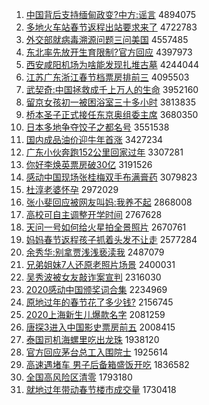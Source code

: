 1. [中国背后支持缅甸政变?中方:谣言](http://www.baidu.com/baidu?cl=3&tn=SE_baiduhomet8_jmjb7mjw&rsv_dl=fyb_top&fr=top1000&wd=%D6%D0%B9%FA%B1%B3%BA%F3%D6%A7%B3%D6%C3%E5%B5%E9%D5%FE%B1%E4%3F%D6%D0%B7%BD%3A%D2%A5%D1%D4) 4894075
1. [多地火车站春节返程出站要求来了](http://www.baidu.com/baidu?cl=3&tn=SE_baiduhomet8_jmjb7mjw&rsv_dl=fyb_top&fr=top1000&wd=%B6%E0%B5%D8%BB%F0%B3%B5%D5%BE%B4%BA%BD%DA%B7%B5%B3%CC%B3%F6%D5%BE%D2%AA%C7%F3%C0%B4%C1%CB) 4722783
1. [外交部就病毒溯源问题三问美国](http://www.baidu.com/baidu?cl=3&tn=SE_baiduhomet8_jmjb7mjw&rsv_dl=fyb_top&fr=top1000&wd=%CD%E2%BD%BB%B2%BF%BE%CD%B2%A1%B6%BE%CB%DD%D4%B4%CE%CA%CC%E2%C8%FD%CE%CA%C3%C0%B9%FA) 4557485
1. [东北率先放开生育限制?官方回应](http://www.baidu.com/baidu?cl=3&tn=SE_baiduhomet8_jmjb7mjw&rsv_dl=fyb_top&fr=top1000&wd=%B6%AB%B1%B1%C2%CA%CF%C8%B7%C5%BF%AA%C9%FA%D3%FD%CF%DE%D6%C6%3F%B9%D9%B7%BD%BB%D8%D3%A6) 4397973
1. [西安咸阳机场为啥能发现扎堆古墓](http://www.baidu.com/baidu?cl=3&tn=SE_baiduhomet8_jmjb7mjw&rsv_dl=fyb_top&fr=top1000&wd=%CE%F7%B0%B2%CF%CC%D1%F4%BB%FA%B3%A1%CE%AA%C9%B6%C4%DC%B7%A2%CF%D6%D4%FA%B6%D1%B9%C5%C4%B9) 4244044
1. [江苏广东浙江春节档票房排前三](http://www.baidu.com/baidu?cl=3&tn=SE_baiduhomet8_jmjb7mjw&rsv_dl=fyb_top&fr=top1000&wd=%BD%AD%CB%D5%B9%E3%B6%AB%D5%E3%BD%AD%B4%BA%BD%DA%B5%B5%C6%B1%B7%BF%C5%C5%C7%B0%C8%FD) 4095503
1. [武契奇:中国拯救成千上万人的生命](http://www.baidu.com/baidu?cl=3&tn=SE_baiduhomet8_jmjb7mjw&rsv_dl=fyb_top&fr=top1000&wd=%CE%E4%C6%F5%C6%E6%3A%D6%D0%B9%FA%D5%FC%BE%C8%B3%C9%C7%A7%C9%CF%CD%F2%C8%CB%B5%C4%C9%FA%C3%FC) 3952160
1. [留京女孩初一被困浴室三十多小时](http://www.baidu.com/baidu?cl=3&tn=SE_baiduhomet8_jmjb7mjw&rsv_dl=fyb_top&fr=top1000&wd=%C1%F4%BE%A9%C5%AE%BA%A2%B3%F5%D2%BB%B1%BB%C0%A7%D4%A1%CA%D2%C8%FD%CA%AE%B6%E0%D0%A1%CA%B1) 3813835
1. [桥本圣子正式接任东京奥组委主席](http://www.baidu.com/baidu?cl=3&tn=SE_baiduhomet8_jmjb7mjw&rsv_dl=fyb_top&fr=top1000&wd=%C7%C5%B1%BE%CA%A5%D7%D3%D5%FD%CA%BD%BD%D3%C8%CE%B6%AB%BE%A9%B0%C2%D7%E9%CE%AF%D6%F7%CF%AF) 3680350
1. [日本多地争夺饺子之都名号](http://www.baidu.com/baidu?cl=3&tn=SE_baiduhomet8_jmjb7mjw&rsv_dl=fyb_top&fr=top1000&wd=%C8%D5%B1%BE%B6%E0%B5%D8%D5%F9%B6%E1%BD%C8%D7%D3%D6%AE%B6%BC%C3%FB%BA%C5) 3551538
1. [国内成品油价迎牛年首涨](http://www.baidu.com/baidu?cl=3&tn=SE_baiduhomet8_jmjb7mjw&rsv_dl=fyb_top&fr=top1000&wd=%B9%FA%C4%DA%B3%C9%C6%B7%D3%CD%BC%DB%D3%AD%C5%A3%C4%EA%CA%D7%D5%C7) 3427234
1. [广东小伙奔跑152公里回家过年](http://www.baidu.com/baidu?cl=3&tn=SE_baiduhomet8_jmjb7mjw&rsv_dl=fyb_top&fr=top1000&wd=%B9%E3%B6%AB%D0%A1%BB%EF%B1%BC%C5%DC152%B9%AB%C0%EF%BB%D8%BC%D2%B9%FD%C4%EA) 3307281
1. [你好李焕英票房破30亿](http://www.baidu.com/baidu?cl=3&tn=SE_baiduhomet8_jmjb7mjw&rsv_dl=fyb_top&fr=top1000&wd=%C4%E3%BA%C3%C0%EE%BB%C0%D3%A2%C6%B1%B7%BF%C6%C630%D2%DA) 3191526
1. [感动中国现场张桂梅双手布满膏药](http://www.baidu.com/baidu?cl=3&tn=SE_baiduhomet8_jmjb7mjw&rsv_dl=fyb_top&fr=top1000&wd=%B8%D0%B6%AF%D6%D0%B9%FA%CF%D6%B3%A1%D5%C5%B9%F0%C3%B7%CB%AB%CA%D6%B2%BC%C2%FA%B8%E0%D2%A9) 3079823
1. [杜淳老婆怀孕](http://www.baidu.com/baidu?cl=3&tn=SE_baiduhomet8_jmjb7mjw&rsv_dl=fyb_top&fr=top1000&wd=%B6%C5%B4%BE%C0%CF%C6%C5%BB%B3%D4%D0) 2972029
1. [张小斐回应被网友叫妈:我养不起](http://www.baidu.com/baidu?cl=3&tn=SE_baiduhomet8_jmjb7mjw&rsv_dl=fyb_top&fr=top1000&wd=%D5%C5%D0%A1%EC%B3%BB%D8%D3%A6%B1%BB%CD%F8%D3%D1%BD%D0%C2%E8%3A%CE%D2%D1%F8%B2%BB%C6%F0) 2868008
1. [高校可自主调整开学时间](http://www.baidu.com/baidu?cl=3&tn=SE_baiduhomet8_jmjb7mjw&rsv_dl=fyb_top&fr=top1000&wd=%B8%DF%D0%A3%BF%C9%D7%D4%D6%F7%B5%F7%D5%FB%BF%AA%D1%A7%CA%B1%BC%E4) 2767628
1. [天问一号如何给火星拍全景照片](http://www.baidu.com/baidu?cl=3&tn=SE_baiduhomet8_jmjb7mjw&rsv_dl=fyb_top&fr=top1000&wd=%CC%EC%CE%CA%D2%BB%BA%C5%C8%E7%BA%CE%B8%F8%BB%F0%D0%C7%C5%C4%C8%AB%BE%B0%D5%D5%C6%AC) 2670761
1. [妈妈春节返程孩子抓着头发不让走](http://www.baidu.com/baidu?cl=3&tn=SE_baiduhomet8_jmjb7mjw&rsv_dl=fyb_top&fr=top1000&wd=%C2%E8%C2%E8%B4%BA%BD%DA%B7%B5%B3%CC%BA%A2%D7%D3%D7%A5%D7%C5%CD%B7%B7%A2%B2%BB%C8%C3%D7%DF) 2577284
1. [余秀华:别拿贾浅浅亵渎我](http://www.baidu.com/baidu?cl=3&tn=SE_baiduhomet8_jmjb7mjw&rsv_dl=fyb_top&fr=top1000&wd=%D3%E0%D0%E3%BB%AA%3A%B1%F0%C4%C3%BC%D6%C7%B3%C7%B3%D9%F4%E4%C2%CE%D2) 2487079
1. [兄弟姐妹7人还原老照片场景](http://www.baidu.com/baidu?cl=3&tn=SE_baiduhomet8_jmjb7mjw&rsv_dl=fyb_top&fr=top1000&wd=%D0%D6%B5%DC%BD%E3%C3%C37%C8%CB%BB%B9%D4%AD%C0%CF%D5%D5%C6%AC%B3%A1%BE%B0) 2400031
1. [吴秀波被女友敲诈案宣判](http://www.baidu.com/baidu?cl=3&tn=SE_baiduhomet8_jmjb7mjw&rsv_dl=fyb_top&fr=top1000&wd=%CE%E2%D0%E3%B2%A8%B1%BB%C5%AE%D3%D1%C7%C3%D5%A9%B0%B8%D0%FB%C5%D0) 2316030
1. [2020感动中国颁奖词合集](http://www.baidu.com/baidu?cl=3&tn=SE_baiduhomet8_jmjb7mjw&rsv_dl=fyb_top&fr=top1000&wd=2020%B8%D0%B6%AF%D6%D0%B9%FA%B0%E4%BD%B1%B4%CA%BA%CF%BC%AF) 2234969
1. [原地过年的春节花了多少钱?](http://www.baidu.com/baidu?cl=3&tn=SE_baiduhomet8_jmjb7mjw&rsv_dl=fyb_top&fr=top1000&wd=%D4%AD%B5%D8%B9%FD%C4%EA%B5%C4%B4%BA%BD%DA%BB%A8%C1%CB%B6%E0%C9%D9%C7%AE%3F) 2156745
1. [2020上海新生儿爆款名字](http://www.baidu.com/baidu?cl=3&tn=SE_baiduhomet8_jmjb7mjw&rsv_dl=fyb_top&fr=top1000&wd=2020%C9%CF%BA%A3%D0%C2%C9%FA%B6%F9%B1%AC%BF%EE%C3%FB%D7%D6) 2081259
1. [唐探3进入中国影史票房前五](http://www.baidu.com/baidu?cl=3&tn=SE_baiduhomet8_jmjb7mjw&rsv_dl=fyb_top&fr=top1000&wd=%CC%C6%CC%BD3%BD%F8%C8%EB%D6%D0%B9%FA%D3%B0%CA%B7%C6%B1%B7%BF%C7%B0%CE%E5) 2008415
1. [泰国司机海螺里吃出龙珠](http://www.baidu.com/baidu?cl=3&tn=SE_baiduhomet8_jmjb7mjw&rsv_dl=fyb_top&fr=top1000&wd=%CC%A9%B9%FA%CB%BE%BB%FA%BA%A3%C2%DD%C0%EF%B3%D4%B3%F6%C1%FA%D6%E9) 1938120
1. [官方回应茅台总工入围院士](http://www.baidu.com/baidu?cl=3&tn=SE_baiduhomet8_jmjb7mjw&rsv_dl=fyb_top&fr=top1000&wd=%B9%D9%B7%BD%BB%D8%D3%A6%C3%A9%CC%A8%D7%DC%B9%A4%C8%EB%CE%A7%D4%BA%CA%BF) 1925614
1. [高速遇堵车 男子后备箱盛饭开吃](http://www.baidu.com/baidu?cl=3&tn=SE_baiduhomet8_jmjb7mjw&rsv_dl=fyb_top&fr=top1000&wd=%B8%DF%CB%D9%D3%F6%B6%C2%B3%B5%20%C4%D0%D7%D3%BA%F3%B1%B8%CF%E4%CA%A2%B7%B9%BF%AA%B3%D4) 1836582
1. [全国高风险区清零](http://www.baidu.com/baidu?cl=3&tn=SE_baiduhomet8_jmjb7mjw&rsv_dl=fyb_top&fr=top1000&wd=%C8%AB%B9%FA%B8%DF%B7%E7%CF%D5%C7%F8%C7%E5%C1%E3) 1793180
1. [就地过年带动春节楼市成交量](http://www.baidu.com/baidu?cl=3&tn=SE_baiduhomet8_jmjb7mjw&rsv_dl=fyb_top&fr=top1000&wd=%BE%CD%B5%D8%B9%FD%C4%EA%B4%F8%B6%AF%B4%BA%BD%DA%C2%A5%CA%D0%B3%C9%BD%BB%C1%BF) 1730418